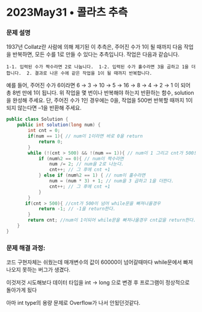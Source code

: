 # 2023May31 • 콜라츠 추측

### **문제 설명**

1937년 Collatz란 사람에 의해 제기된 이 추측은, 주어진 수가 1이 될 때까지 다음 작업을 반복하면, 모든 수를 1로 만들 수 있다는 추측입니다. 작업은 다음과 같습니다.

`1-1. 입력된 수가 짝수라면 2로 나눕니다. 
1-2. 입력된 수가 홀수라면 3을 곱하고 1을 더합니다. 
2. 결과로 나온 수에 같은 작업을 1이 될 때까지 반복합니다.`

예를 들어, 주어진 수가 6이라면 6 → 3 → 10 → 5 → 16 → 8 → 4 → 2 → 1 이 되어 총 8번 만에 1이 됩니다. 위 작업을 몇 번이나 반복해야 하는지 반환하는 함수, solution을 완성해 주세요. 단, 주어진 수가 1인 경우에는 0을, 작업을 500번 반복할 때까지 1이 되지 않는다면 –1을 반환해 주세요.

```java
public class Solution {
    public int solution(long num) {
        int cnt = 0;
        if(num == 1){ // num이 1이라면 바로 0을 return
            return 0;
        } 
        while (!(cnt > 500) && !(num == 1)){ // num이 1 그리고 cnt가 500보다 높다면 while 탈출
            if (num%2 == 0){ // num이 짝수라면 
                num /= 2; // num을 2로 나눈다.
                cnt++; // 그 후에 cnt +1
            } else if (num%2 == 1) { // num이 홀수라면
                num = (num * 3) + 1; // num을 3 곱하고 1을 더한다.
                cnt++; // 그 후에 cnt +1
            }
        }
       if(cnt > 500){ //cnt가 500이 넘어 while문을 빠져나올경우
            return -1; // -1을 return한다.
        }
        return cnt; //num이 1이되어 while문을 빠져나올경우 cnt값을 return한다.
    }
}
```

### **문제 해결 과정:**

코드 구현자체는 쉬웠는데 매개변수의 값이 60000이 넘어갈때마다 while문에서 빠져나오지 못하는 버그가 생겼다. 

이것저것 시도해보다 데이터 타입을 int → long 으로 변경 후 프로그램이 정상적으로 돌아가게 됬다 

아마 int type의 용량 문제로 Overflow가 나서 안됬던것같다.
